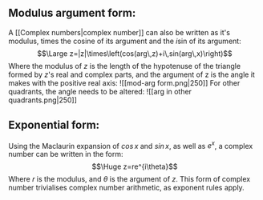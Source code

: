 ## Modulus argument form:

A [[Complex numbers|complex number]] can also be written as it's modulus, times the cosine of its argument and the $i$sin of its argument:
$$\Large z=|z|\times\left(cos(arg\,z)+i\,sin(arg\,x)\right)$$
Where the modulus of $z$ is the length of the hypotenuse of the triangle formed by $z$'s real and complex parts, and the argument of z is the angle it makes with the positive real axis:
![[mod-arg form.png|250]]
For other quadrants, the angle needs to be altered:
![[arg in other quadrants.png|250]]


## Exponential form:

Using the Maclaurin expansion of $cos\,x$ and $sin\,x$, as well as $e^x$, a complex number can be written in the form:
$$\Huge z=re^{i\theta}$$
Where $r$ is the modulus, and $\theta$ is the argument of $z$. This form of complex number trivialises complex number arithmetic, as exponent rules apply.
